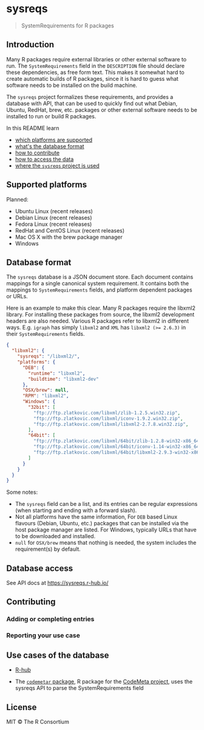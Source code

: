 
# sysreqs

> SystemRequirements for R packages

## Introduction

Many R packages require external libraries or other external software to
run. The `SystemRequirements` field in the `DESCRIPTION` file should declare
these dependencies, as free form text. This makes it somewhat hard to
create automatic builds of R packages, since it is hard to guess what
software needs to be installed on the build machine.

The `sysreqs` project formalizes these requirements, and provides a database
with API, that can be used to quickly find out what Debian, Ubuntu,
RedHat, brew, etc. packages or other external software needs to be installed
to run or build R packages.

In this README learn 

* [which platforms are supported](#supported-platforms)
* [what's the database format](#database-format)
* [how to contribute](#contributing)
* [how to access the data](#database-access)
* [where the `sysreqs` project is used](#use-cases)


## Supported platforms

Planned:
* Ubuntu Linux (recent releases)
* Debian Linux (recent releases)
* Fedora Linux (recent releases)
* RedHat and CentOS Linux (recent releases)
* Mac OS X with the brew package manager
* Windows

## Database format

The `sysreqs` database is a JSON document store. Each document contains
mappings for a single canonical system requirement. It contains both
the mappings to `SystemRequirements` fields, and platform dependent packages
or URLs.

Here is an example to make this clear. Many R packages require the libxml2
library. For installing these packages from source, the libxml2 development
headers are also needed. Various R packages refer to libxml2 in different
ways. E.g. `igraph` has simply `libxml2` and `XML` has `libxml2 (>= 2.6.3)`
in their `SystemRequirements` fields.

```json
{
  "libxml2": {
    "sysreqs": "/libxml2/",
    "platforms": {
      "DEB": {
        "runtime": "libxml2",
        "buildtime": "libxml2-dev"
      },
      "OSX/brew": null,
      "RPM": "libxml2",
      "Windows": {
        "32bit": [
          "ftp://ftp.zlatkovic.com/libxml/zlib-1.2.5.win32.zip",
          "ftp://ftp.zlatkovic.com/libxml/iconv-1.9.2.win32.zip",
          "ftp://ftp.zlatkovic.com/libxml/libxml2-2.7.8.win32.zip",
        ],
        "64bit": [
          "ftp://ftp.zlatkovic.com/libxml/64bit/zlib-1.2.8-win32-x86_64.7z",
          "ftp://ftp.zlatkovic.com/libxml/64bit/iconv-1.14-win32-x86_64.7z",
          "ftp://ftp.zlatkovic.com/libxml/64bit/libxml2-2.9.3-win32-x86_64.7z"
        ]
      }
    }
  }
}
```

Some notes:
* The `sysreqs` field can be a list, and its entries can be regular
  expressions (when starting and ending with a forward slash).
* Not all platforms have the same information, For `DEB` based Linux
  flavours (Debian, Ubuntu, etc.) packages that can be installed via the
  host package manager are listed. For Windows, typically URLs that have
  to be downloaded and installed.
* `null` for `OSX/brew` means that nothing is needed, the system includes
  the requirement(s) by default.

## Database access

See API docs at <https://sysreqs.r-hub.io/>

## Contributing

### Adding or completing entries

### Reporting your use case

## Use cases of the database

* [R-hub](https://builder.r-hub.io/)

* The [`codemetar` package](https://github.com/ropensci/codemetar), R package for the [CodeMeta project](https://codemeta.github.io/), uses the sysreqs API to parse the SystemRequirements field

## License

MIT © The R Consortium
